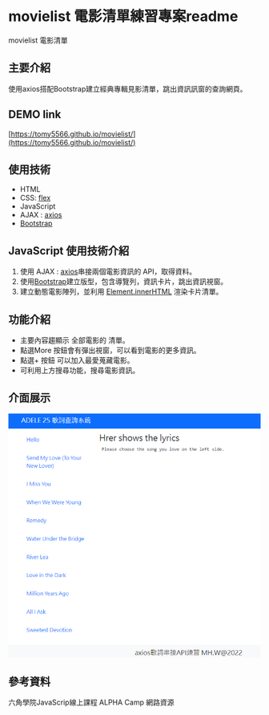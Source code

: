 # movielist 電影清單練習專案readme
movielist 電影清單

## 主要介紹
使用axios搭配Bootstrap建立經典專輯見影清單，跳出資訊訊窗的查詢網頁。

## DEMO link
[https://tomy5566.github.io/movielist/](https://tomy5566.github.io/movielist/)

## 使用技術
- HTML
- CSS: [flex](https://developer.mozilla.org/zh-CN/docs/Web/CSS/flex)
- JavaScript
- AJAX : [axios](https://github.com/axios/axios)
- [Bootstrap](https://getbootstrap.com/)

## JavaScript 使用技術介紹

1. 使用 AJAX : [axios](https://github.com/axios/axios)串接兩個電影資訊的 API，取得資料。
2. 使用[Bootstrap](https://getbootstrap.com/)建立版型，包含導覽列，資訊卡片，跳出資訊視窗。
3. 建立動態電影陣列，並利用 [Element.innerHTML](https://developer.mozilla.org/zh-TW/docs/Web/API/Element/innerHTML) 渲染卡片清單。

## 功能介紹
- 主要內容趨顯示 全部電影的 清單。
- 點選More 按鈕會有彈出視窗，可以看到電影的更多資訊。
- 點選+ 按鈕 可以加入最愛蒐藏電影。
- 可利用上方搜尋功能，搜尋電影資訊。

## 介面展示
![image](https://github.com/tomy5566/lyricsPanel/blob/main/Lyrics_demo_gif.gif)


## 參考資料
六角學院JavaScrip線上課程
ALPHA Camp 網路資源

